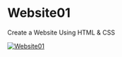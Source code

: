 # Website01
Create a Website Using HTML & CSS

[![Website01](https://img.youtube.com/vi/LA3OizLOfV0/0.jpg)](https://www.youtube.com/watch?v=LA3OizLOfV0)
